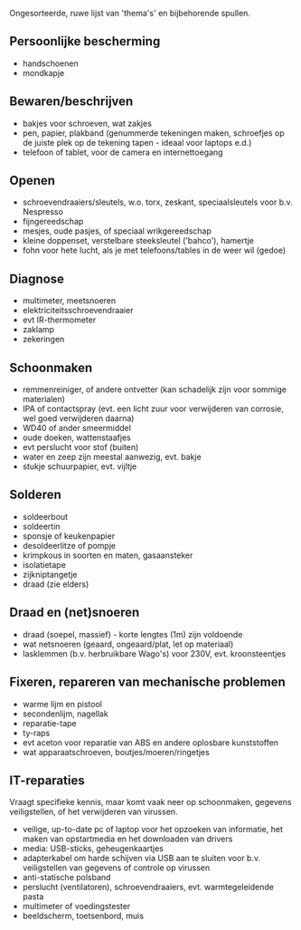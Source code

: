 Ongesorteerde, ruwe lijst van 'thema's' en bijbehorende spullen. 

## Persoonlijke bescherming
* handschoenen
* mondkapje

## Bewaren/beschrijven
* bakjes voor schroeven, wat zakjes
* pen, papier, plakband (genummerde tekeningen maken, schroefjes op de juiste plek op de tekening tapen - ideaal voor laptops e.d.)
* telefoon of tablet, voor de camera en internettoegang

## Openen
* schroevendraaiers/sleutels, w.o. torx, zeskant, speciaalsleutels voor b.v. Nespresso
* fijngereedschap
* mesjes, oude pasjes, of speciaal wrikgereedschap
* kleine doppenset, verstelbare steeksleutel ('bahco'), hamertje
* fohn voor hete lucht, als je met telefoons/tables in de weer wil (gedoe)

## Diagnose
* multimeter, meetsnoeren
* elektriciteitsschroevendraaier
* evt IR-thermometer
* zaklamp
* zekeringen

## Schoonmaken
* remmenreiniger, of andere ontvetter (kan schadelijk zijn voor sommige materialen)
* IPA of contactspray (evt. een licht zuur voor verwijderen van corrosie, wel goed verwijderen daarna)
* WD40 of ander smeermiddel
* oude doeken, wattenstaafjes
* evt perslucht voor stof (buiten)
* water en zeep zijn meestal aanwezig, evt. bakje
* stukje schuurpapier, evt. vijltje

## Solderen
* soldeerbout
* soldeertin
* sponsje of keukenpapier
* desoldeerlitze of pompje
* krimpkous in soorten en maten, gasaansteker
* isolatietape
* zijkniptangetje
* draad (zie elders)

## Draad en (net)snoeren
* draad (soepel, massief) - korte lengtes (1m) zijn voldoende
* wat netsnoeren (geaard, ongeaard/plat, let op materiaal)
* lasklemmen (b.v. herbruikbare Wago's) voor 230V, evt. kroonsteentjes

## Fixeren, repareren van mechanische problemen
* warme lijm en pistool
* secondenlijm, nagellak
* reparatie-tape
* ty-raps
* evt aceton voor reparatie van ABS en andere oplosbare kunststoffen
* wat apparaatschroeven, boutjes/moeren/ringetjes


## IT-reparaties
Vraagt specifieke kennis, maar komt vaak neer op schoonmaken, gegevens veiligstellen, of het verwijderen van virussen.

* veilige, up-to-date pc of laptop voor het opzoeken van informatie, het maken van opstartmedia en het downloaden van drivers
* media: USB-sticks, geheugenkaartjes
* adapterkabel om harde schijven via USB aan te sluiten voor b.v. veiligstellen van gegevens of controle op virussen
* anti-statische polsband
* perslucht (ventilatoren), schroevendraaiers, evt. warmtegeleidende pasta
* multimeter of voedingstester
* beeldscherm, toetsenbord, muis
 
